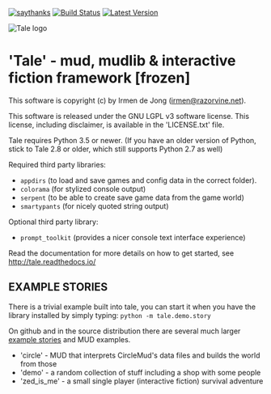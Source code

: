 [![saythanks](https://img.shields.io/badge/say-thanks-ff69b4.svg)](https://saythanks.io/to/irmen)
[![Build Status](https://travis-ci.org/irmen/Tale.svg?branch=master)](https://travis-ci.org/irmen/Tale)
[![Latest Version](https://img.shields.io/pypi/v/tale.svg)](https://pypi.python.org/pypi/tale/)

![Tale logo](docs/source/_static/tale-large.png)

'Tale' - mud, mudlib & interactive fiction framework [frozen]
=============================================================

This software is copyright (c) by Irmen de Jong (irmen@razorvine.net).

This software is released under the GNU LGPL v3 software license.
This license, including disclaimer, is available in the 'LICENSE.txt' file.



Tale requires Python 3.5 or newer.
(If you have an older version of Python, stick to Tale 2.8 or older, which still supports Python 2.7 as well)

Required third party libraries:
- ``appdirs`` (to load and save games and config data in the correct folder).
- ``colorama`` (for stylized console output)
- ``serpent`` (to be able to create save game data from the game world)
- ``smartypants`` (for nicely quoted string output)
 
Optional third party library:
- ``prompt_toolkit``  (provides a nicer console text interface experience)

Read the documentation for more details on how to get started, see http://tale.readthedocs.io/

EXAMPLE STORIES
---------------

There is a trivial example built into tale, you can start it when you have the library installed
by simply typing:  ``python -m tale.demo.story``
 
On github and in the source distribution there are several much larger [example stories](stories/) and MUD examples.
* 'circle' - MUD that interprets CircleMud's data files and builds the world from those
* 'demo' - a random collection of stuff including a shop with some people
* 'zed_is_me' - a small single player (interactive fiction) survival adventure
